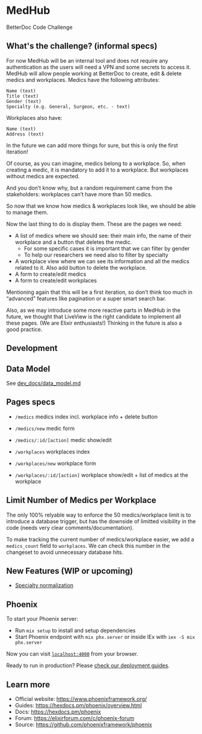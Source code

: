 # MedHub

BetterDoc Code Challenge

## What's the challenge? (informal specs)

For now MedHub will be an internal tool and does not require any authentication as the users will need a VPN and some secrets to access it.
MedHub will allow people working at BetterDoc to create, edit & delete medics and workplaces.
Medics have the following attributes:

    Name (text)
    Title (text)
    Gender (text)
    Specialty (e.g. General, Surgeon, etc. - text)


Workplaces also have:

    Name (text)
    Address (text)


In the future we can add more things for sure, but this is only the first iteration!

Of course, as you can imagine, medics belong to a workplace. So, when creating a medic, it is mandatory to add it to a workplace.
But workplaces without medics are expected.

And you don’t know why, but a random requirement came from the stakeholders: workplaces can’t have more than 50 medics.

So now that we know how medics & workplaces look like, we should be able to manage them.

Now the last thing to do is display them.
These are the pages we need:

  * A list of medics where we should see: their main info, the name of their workplace and a button that deletes the medic.
    * For some specific cases it is important that we can filter by gender
    * To help our researchers we need also to filter by specialty
  * A workplace view where we can see its information and all the medics related to it. Also add button to delete the workplace. 
  * A form to create/edit medics
  * A form to create/edit workplaces


Mentioning again that this will be a first iteration, so don’t think too much in “advanced” features like pagination or a super smart search bar.

Also, as we may introduce some more reactive parts in MedHub in the future, we thought that LiveView is the right candidate to implement all these pages. (We are Elixir enthusiasts!)
Thinking in the future is also a good practice.

## Development

## Data Model

See [dev_docs/data_model.md](/dev_docs/data_model.md)

## Pages specs

* `/medics` medics index incl. workplace info + delete button
* `/medics/new` medic form
* `/medics/:id/[action]` medic show/edit

* `/workplaces` workplaces index
* `/workplaces/new` workplace form
* `/workplaces/:id/[action]` workplace show/edit + list of medics at the workplace

## Limit Number of Medics per Workplace

The only 100% relyable way to enforce the 50 medics/workplace limit is to introduce a database trigger, but has the downside of limitted visibility in the code (needs very clear comments/documentation).

To make tracking the current number of medics/workplace easier, we add a `medics_count` field to `workplaces`. We can check this number in the changeset to avoid unnecessary database hits.

 ## New Features (WIP or upcoming)
 
 * [Specialty normalization](/dev_docs/new_features/specialty_normalization.md)

## Phoenix

To start your Phoenix server:

  * Run `mix setup` to install and setup dependencies
  * Start Phoenix endpoint with `mix phx.server` or inside IEx with `iex -S mix phx.server`

Now you can visit [`localhost:4000`](http://localhost:4000) from your browser.

Ready to run in production? Please [check our deployment guides](https://hexdocs.pm/phoenix/deployment.html).

## Learn more

  * Official website: https://www.phoenixframework.org/
  * Guides: https://hexdocs.pm/phoenix/overview.html
  * Docs: https://hexdocs.pm/phoenix
  * Forum: https://elixirforum.com/c/phoenix-forum
  * Source: https://github.com/phoenixframework/phoenix
